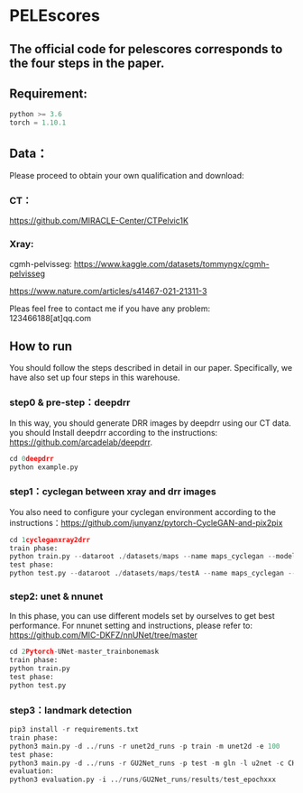 # PELEscores

## The official code for pelescores corresponds to the four steps in the paper. 

## Requirement:
```python
python >= 3.6
torch = 1.10.1
```
## Data：
Please proceed to obtain your own qualification and download:
### CT：
https://github.com/MIRACLE-Center/CTPelvic1K

### Xray:
cgmh-pelvisseg: https://www.kaggle.com/datasets/tommyngx/cgmh-pelvisseg

https://www.nature.com/articles/s41467-021-21311-3

Pleas feel free to contact me if you have any problem: 123466188[at]qq.com

## How to run
You should follow the steps described in detail in our paper. Specifically, we have also set up four steps in this warehouse.

### step0 & pre-step：deepdrr
In this way, you should generate DRR images by deepdrr using our CT data.
you should Install deepdrr according to the instructions: https://github.com/arcadelab/deepdrr.
```python
cd 0deepdrr
python example.py 
```
### step1：cyclegan between xray and drr images
You also need to configure your cyclegan environment according to the instructions：https://github.com/junyanz/pytorch-CycleGAN-and-pix2pix
```python
cd 1cycleganxray2drr
train phase:
python train.py --dataroot ./datasets/maps --name maps_cyclegan --model cycle_gan --preprocess scale_width_and_crop --load_size 1024 --crop_size 360
test phase: 
python test.py --dataroot ./datasets/maps/testA --name maps_cyclegan --model test --no_dropout --preprocess scale_width --load_size 1024
```
### step2: unet & nnunet
In this phase, you can use different models set by ourselves to get best performance.
For nnunet setting and instructions, please refer to: https://github.com/MIC-DKFZ/nnUNet/tree/master
```python
cd 2Pytorch-UNet-master_trainbonemask
train phase:
python train.py
test phase:
python test.py
```
### step3：landmark detection
```python
pip3 install -r requirements.txt
train phase:
python3 main.py -d ../runs -r unet2d_runs -p train -m unet2d -e 100
test phase:
python3 main.py -d ../runs -r GU2Net_runs -p test -m gln -l u2net -c CHECKPOINT_PATH
evaluation:
python3 evaluation.py -i ../runs/GU2Net_runs/results/test_epochxxx
```



